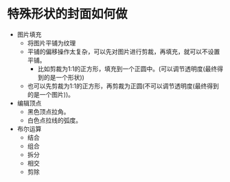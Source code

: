 # 特殊形状的封面如何做

- 图片填充
  - 将图片平铺为纹理
  - 平铺的偏移操作太复杂，可以先对图片进行剪裁，再填充，就可以不设置平铺。
    - 比如剪裁为1:1的正方形，填充到一个正圆中。(可以调节透明度(最终得到的是一个形状))
  - 也可以先剪裁为1:1的正方形，再剪裁为正圆(不可以调节透明度(最终得到的是一个图片))。
- 编辑顶点
  - 黑色顶点拉角。
  - 白色点拉线的弧度。
- 布尔运算
  - 结合
  - 组合
  - 拆分
  - 相交
  - 剪除